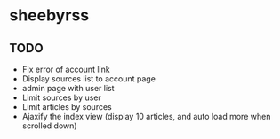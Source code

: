 # sheebyrss

## TODO

 * Fix error of account link
 * Display sources list to account page
 * admin page with user list
 * Limit sources by user
 * Limit articles by sources
 * Ajaxify the index view (display 10 articles, and auto load more when scrolled down)
